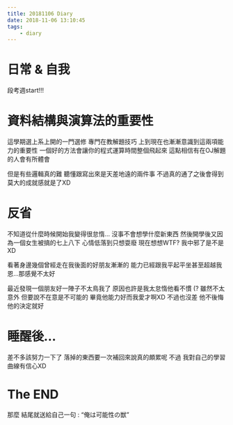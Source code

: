 ```yaml
---
title: 20181106 Diary
date: 2018-11-06 13:10:45
tags:
	- diary
---
```


# 日常 & 自我

段考週start!!!

<!-- more -->

# 資料結構與演算法的重要性

這學期選上系上開的一門選修
專門在教解題技巧
上到現在也漸漸意識到這兩項能力的重要性
一個好的方法會讓你的程式運算時間整個飛起來
這點相信有在OJ解題的人會有所體會

但是有些邏輯真的難
聽懂跟寫出來是天差地遠的兩件事
不過真的通了之後會得到莫大的成就感就是了XD

# 反省

不知道從什麼時候開始我變得很怠惰…
沒事不會想學什麼新東西
然後開學後又因為一個女生被搞的七上八下 心情低落到只想耍廢
現在想想WTF? 我中邪了是不是XD

看著身邊幾個曾經走在我後面的好朋友漸漸的 能力已經跟我平起平坐甚至超越我
恩…那感覺不太好

最近發現一個朋友好一陣子不太鳥我了
原因也許是我太怠惰他看不慣 (?
雖然不太意外
但要說不在意是不可能的 畢竟他能力好而我愛才啊XD
不過也沒差 他不後悔他的決定就好

# 睡醒後…

差不多該努力一下了
落掉的東西要一次補回來說真的頗累呢
不過 我對自己的學習曲線有信心XD

# The END

那麼
結尾就送給自己一句 : “俺は可能性の獣”
